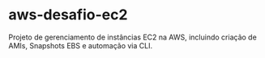 # aws-desafio-ec2
Projeto de gerenciamento de instâncias EC2 na AWS, incluindo criação de AMIs, Snapshots EBS e automação via CLI.
